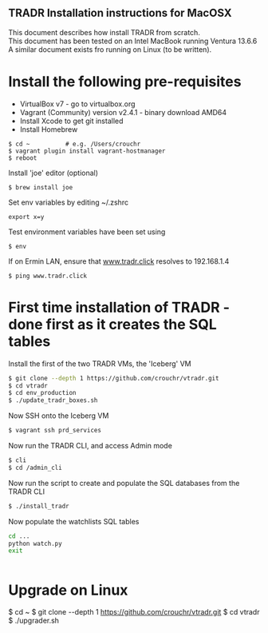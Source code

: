 ## TRADR Installation instructions for MacOSX ##

This document describes how install TRADR from scratch.  
This document has been tested on an Intel MacBook running Ventura 13.6.6  
A similar document exists fro running on Linux (to be written).  

# Install the following pre-requisites
- VirtualBox v7 - go to virtualbox.org
- Vagrant (Community) version v2.4.1 - binary download AMD64
- Install Xcode to get git installed
- Install Homebrew

```shell
$ cd ~          # e.g. /Users/crouchr
$ vagrant plugin install vagrant-hostmanager
$ reboot
```

Install 'joe' editor (optional)
```shell
$ brew install joe  
```

Set env variables by editing ~/.zshrc
```shell
export x=y
```

Test environment variables have been set using  
```shell
$ env
```

If on Ermin LAN, ensure that www.tradr.click resolves to 192.168.1.4  

```shell
$ ping www.tradr.click
```

# First time installation of TRADR - done first as it creates the SQL tables
Install the first of the two TRADR VMs, the 'Iceberg' VM
```bash
$ git clone --depth 1 https://github.com/crouchr/vtradr.git
$ cd vtradr
$ cd env_production
$ ./update_tradr_boxes.sh
```

Now SSH onto the Iceberg VM
```bash
$ vagrant ssh prd_services
```

Now run the TRADR CLI, and access Admin mode
```bash
$ cli
$ cd /admin_cli
````
Now run the script to create and populate the SQL databases from the TRADR CLI
```bash
$ ./install_tradr 
```

Now populate the watchlists SQL tables
```bash
cd ...
python watch.py
exit
```

```bash

```




# Upgrade on Linux
$ cd ~
$ git clone --depth 1 https://github.com/crouchr/vtradr.git
$ cd vtradr
$ ./upgrader.sh